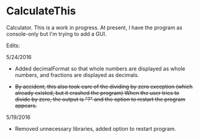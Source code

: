 # CalculateThis
Calculator. This is a work in progress. At present, I have the program as console-only but I'm trying to add a GUI.

Edits:

5/24/2016 

- Added decimalFormat so that whole numbers are displayed as whole numbers, and fractions are displayed as decimals.

- ~~By accident, this also took care of the dividing by zero exception (which already existed, but it crashed the program)
  When the user tries to divide by zero, the output is "?" and the option to restart the program appears.~~

5/19/2016 

- Removed unnecessary libraries, added option to restart program.
